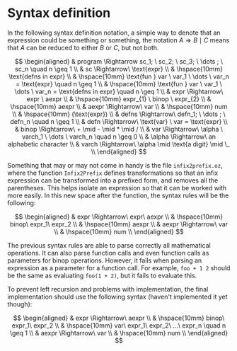 # Syntax definition

In the following syntax definition notation, a simple way to denote that an expression could be something or something, the notation $A \Rightarrow B \mid C$ means that $A$ can be reduced to either $B$ or $C$, but not both.

$$
\begin{aligned}
    & program \Rightarrow sc_1; \ sc_2; \ sc_3; \ \dots ; \ sc_n \quad n \geq 1 \\
    & sc \Rightarrow\ \text{expr} \\
    & \hspace{10mm} \text{defns in expr} \\
    & \hspace{10mm} \text{fun } var \ var_1 \ \dots \ var_n = \text{expr} \quad n \geq 1 \\
    & \hspace{10mm} \text{fun } var \ var_1 \ \dots \ var_n = \text{defns in expr} \quad n \geq 1 \\
    & expr \Rightarrow\ expr \ aexpr \\
    & \hspace{10mm} expr_{1} \ binop \ expr_{2} \\
    & \hspace{10mm} aexpr \\
    & aexpr \Rightarrow\ var \\
    & \hspace{10mm} num \\
    & \hspace{10mm} (\text{expr}) \\
    & defns \Rightarrow\ defn_1; \ \dots ; \ defn_n \quad n \geq 1 \\
    & defn \Rightarrow\ \text{var} \ var = \text{expr} \\
    & binop \Rightarrow\ + \mid - \mid * \mid / \\
    & var \Rightarrow\ \alpha \ varch_1 \ \dots \ varch_n \quad n \geq 0 \\
    & \alpha \Rightarrow\ an alphabetic character \\
    & varch \Rightarrow\ \alpha \mid \text{a digit} \mid \_ \\
\end{aligned}
$$


Something that may or may not come in handy is the file `infix2prefix.oz`, where the function `Infix2Prefix` defines transformations so that an infix expression can be transformed into a prefixed form, and removes all the parentheses. This helps isolate an expression so that it can be worked with more easily. In this new space after the function, the syntax rules will be the following:

$$
\begin{aligned}
    & expr \Rightarrow\ expr\ aexpr \\
    & \hspace{10mm} binop\ expr_1\ expr_2 \\
    & \hspace{10mm} aexpr \\
    & aexpr \Rightarrow\ var \\
    & \hspace{10mm} num \\
\end{aligned}
$$  

The previous syntax rules are able to parse correctly all mathematical operations. It can also parse function calls and even function calls as parameters for binop operations. However, it fails when parsing an expression as a parameter for a function call. For example, `foo + 1 2` should be the same as evaluating `foo(1 + 2)`, but it fails to evaluate this.

To prevent left recursion and problems with implementation, the final implementation should use the following syntax (haven't implemented it yet though):

$$
\begin{aligned}
    & expr \Rightarrow\ aexpr \\
    & \hspace{10mm} binop\ expr_1\ expr_2 \\
    & \hspace{10mm} var\ expr_1\ expr_2\ ...\ expr_n \quad n \geq 1 \\
    & aexpr \Rightarrow\ var \\
    & \hspace{10mm} num \\
\end{aligned}
$$
